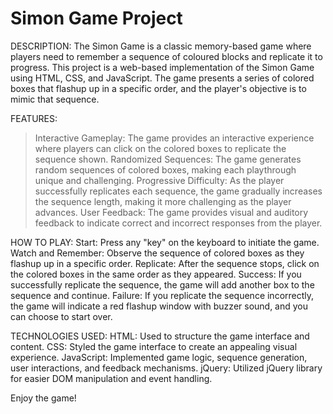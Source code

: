 # Simon Game Project

DESCRIPTION:
The Simon Game is a classic memory-based game where players need to remember a sequence of coloured blocks and replicate it to progress. This project is a web-based implementation of the Simon Game using HTML, CSS, and JavaScript. The game presents a series of colored boxes that flashup up in a specific order, and the player's objective is to mimic that sequence.

FEATURES:
> Interactive Gameplay: The game provides an interactive experience where players can click on the colored boxes to replicate the sequence shown.
> Randomized Sequences: The game generates random sequences of colored boxes, making each playthrough unique and challenging.
> Progressive Difficulty: As the player successfully replicates each sequence, the game gradually increases the sequence length, making it more challenging as the player advances.
> User Feedback: The game provides visual and auditory feedback to indicate correct and incorrect responses from the player.

HOW TO PLAY:
Start: Press any "key" on the keyboard to initiate the game.
Watch and Remember: Observe the sequence of colored boxes as they flashup up in a specific order.
Replicate: After the sequence stops, click on the colored boxes in the same order as they appeared.
Success: If you successfully replicate the sequence, the game will add another box to the sequence and continue.
Failure: If you replicate the sequence incorrectly, the game will indicate a red flashup window with buzzer sound, and you can choose to start over.

TECHNOLOGIES USED:
HTML: Used to structure the game interface and content.
CSS: Styled the game interface to create an appealing visual experience.
JavaScript: Implemented game logic, sequence generation, user interactions, and feedback mechanisms.
jQuery: Utilized jQuery library for easier DOM manipulation and event handling.

Enjoy the game!

